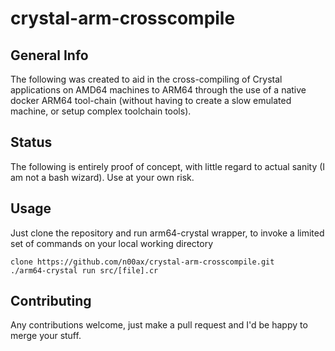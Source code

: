 # crystal-arm-crosscompile 

General Info
----
The following was created to aid in the cross-compiling of Crystal applications on AMD64 machines to ARM64 through the use of a native docker ARM64 tool-chain (without having to create a slow emulated machine, or setup complex toolchain tools). 

Status
----
The following is entirely proof of concept, with little regard to actual sanity (I am not a bash wizard). Use at your own risk.

Usage
----
Just clone the repository and run arm64-crystal wrapper, to invoke a limited set of commands on your local working directory

`clone https://github.com/n00ax/crystal-arm-crosscompile.git`\
`./arm64-crystal run src/[file].cr`

Contributing
----
Any contributions welcome, just make a pull request and I'd be happy to merge your stuff.




